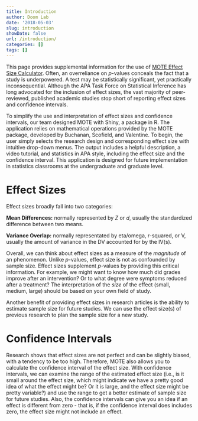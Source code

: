 ```yaml
---
title: Introduction
author: Doom Lab
date: '2018-05-03'
slug: introduction
showDate: false
url: /introduction/
categories: []
tags: []
---
```


This page provides supplemental information for the use of [MOTE Effect Size Calculator](https://doomlab.shinyapps.io/mote/). Often, an overreliance on *p*-values conceals the fact that a study is underpowered. A test may be statistically significant, yet practically inconsequential. Although the APA Task Force on Statistical Inference has long advocated for the inclusion of effect sizes, the vast majority of peer-reviewed, published academic studies stop short of reporting effect sizes and confidence intervals. 


To simplify the use and interpretation of effect sizes and confidence intervals, our team designed MOTE with Shiny, a package in R. The application relies on mathematical operations provided by the MOTE package, developed by Buchanan, Scofield, and Valentine. To begin, the user simply selects the research design and corresponding effect size with intuitive drop-down menus. The output includes a helpful description, a video tutorial, and statistics in APA style, including the effect size and the confidence interval. This application is designed for future implementation in statistics classrooms at the undergraduate and graduate level. 

<!--more-->

# Effect Sizes  

Effect sizes broadly fall into two categories:   
  
**Mean Differences:** normally represented by *Z* or *d*, usually the standardized difference between two means.    

**Variance Overlap:** normally representated by eta/omega, r-squared, or V, usually the amount of variance in the DV accounted for by the IV(s).     
  
Overall, we can think about effect sizes as a measure of the *magnitude* of an phenomenon. Unlike *p*-values, effect size is not as confounded by sample size. Effect sizes supplement *p*-values by providing this critical information. For example, we might want to know how much did grades improve after an intervention? Or to what degree were symptoms reduced after a treatment? The interpretation of the *size* of the effect (small, medium, large) should be based on your own field of study. 
  
Another benefit of providing effect sizes in research articles is the ability to estimate sample size for future studies. We can use the effect size(s) of previous research to plan the sample size for a new study. 
  
# Confidence Intervals 

Research shows that effect sizes are not perfect and can be slightly biased, with a tendency to be too high. Therefore, MOTE also allows you to calculate the confidence interval of the effect size. With confidence intervals, we can examine the range of the estimated effect size (i.e., is it small around the effect size, which might indicate we have a pretty good idea of what the effect might be? Or it is large, and the effect size might be pretty variable?) and use the range to get a better estimate of sample size for future studies. Also, the confidence intervals can give you an idea if an effect is different from zero - that is, if the confidence interval does includes zero, the effect size might not include an effect.  
